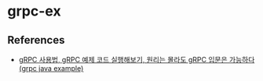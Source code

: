 # grpc-ex

## References

- [gRPC 사용법, gRPC 예제 코드 실행해보기, 원리는 몰라도 gRPC 입문은 가능하다 (grpc java example)](https://jeong-pro.tistory.com/192)

